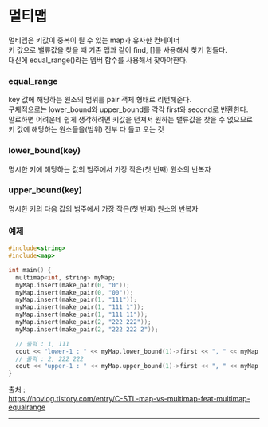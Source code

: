 # 멀티맵
멀티맵은 키값이 중복이 될 수 있는 map과 유사한 컨테이너<br/>
키 값으로 밸류값을 찾을 때 기존 맵과 같이 find, []를 사용해서 찾기 힘들다. <br/>
대신에 equal_range()라는 멤버 함수를 사용해서 찾아야한다. <br/>

### equal_range
key 값에 해당하는 원소의 범위를 pair 객체 형태로 리턴해준다. <br/>
구체적으로는 lower_bound와 upper_bound를 각각 first와 second로 반환한다. <br/>
말로하면 어려운데 쉽게 생각하려면 키값을 던져서 원하는 밸류값을 찾을 수 없으므로 키 값에 해당하는 원소들을(범위) 전부 다
들고 오는 것 <br/>

### lower_bound(key)
명시한 키에 해당하는 값의 범주에서 가장 작은(첫 번째) 원소의 반복자

### upper_bound(key)
명시한 키의 다음 값의 범주에서 가장 작은(첫 번째) 원소의 반복자

### 예제
```c++
#include<string>
#include<map>

int main() {
  multimap<int, string> myMap;
  myMap.insert(make_pair(0, "0"));
  myMap.insert(make_pair(0, "00"));
  myMap.insert(make_pair(1, "111"));
  myMap.insert(make_pair(1, "111 1"));
  myMap.insert(make_pair(1, "111 11"));
  myMap.insert(make_pair(2, "222 222"));
  myMap.insert(make_pair(2, "222 222 2"));

  // 출력 : 1, 111
  cout << "lower-1 : " << myMap.lower_bound(1)->first << ", " << myMap.lower_bound(1)->second << endl;
  // 출력 : 2, 222 222
  cout << "upper-1 : " << myMap.upper_bound(1)->first << ", " << myMap.upper_bound(1)->second << endl;
}
```

출처 : <br/>
https://novlog.tistory.com/entry/C-STL-map-vs-multimap-feat-multimap-equalrange <br/>
<hr/>
